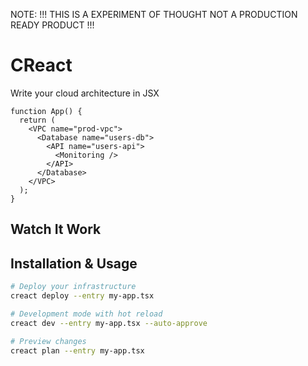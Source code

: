 
NOTE: !!! THIS IS A EXPERIMENT OF THOUGHT NOT A PRODUCTION READY PRODUCT !!!

# CReact 


Write your cloud architecture in JSX

```tsx
function App() {
  return (
    <VPC name="prod-vpc">
      <Database name="users-db">
        <API name="users-api">
          <Monitoring />
        </API>
      </Database>
    </VPC>
  );
}
```

## Watch It Work


## Installation & Usage

```bash
# Deploy your infrastructure
creact deploy --entry my-app.tsx

# Development mode with hot reload
creact dev --entry my-app.tsx --auto-approve

# Preview changes
creact plan --entry my-app.tsx
```

